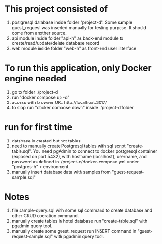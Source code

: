 # This project consisted of
1. postgresql database inside folder "project-d". Some sample guest_request was inserted manually for testing purpose. It should come from another source.
2. api module inside folder "api-h" as back-end module to create/read/update/delete database record
3. web module inside folder "web-h" as front-end user interface

# To run this application, only Docker engine needed
1. go to folder ./project-d
2. run "docker compose up -d"
3. access with browser URL http://localhost:3017/
4. to stop run "docker compose down" inside ./project-d folder

# run for first time
1. database is created but not tables.
2. need to manually create Postgresql tables with sql script "create-table.sql". You need pgAdmin to connect to docker postgresql container (exposed on port 5432), with hostname (localhost), username, and password as defined in ./project-d/docker-compose.yml under "postgres-h" > environment.
3. manually insert database data with samples from "guest-request-sample.sql"

# Notes
1. file sample-query.sql with some sql command to create database and other CRUD operation command.
2. manually create tables in hotel database run "create-table.sql" with pgadmin query tool.
3. manually create some guest_request run INSERT command in "guest-request-sample.sql" with pgadmin query tool.